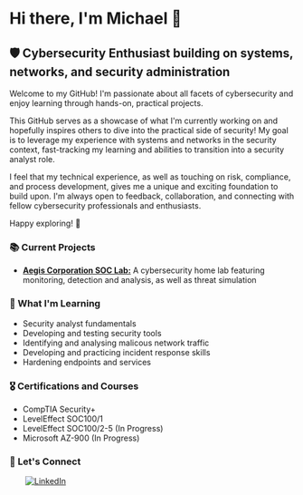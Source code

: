 # Hi there, I'm Michael 👋

## 🛡️ Cybersecurity Enthusiast building on systems, networks, and security administration

Welcome to my GitHub! I'm passionate about all facets of cybersecurity and enjoy learning through hands-on, practical projects.


This GitHub serves as a showcase of what I'm currently working on and hopefully inspires others to dive into the practical side of security!
My goal is to leverage my experience with systems and networks in the security context, fast-tracking my learning and abilities to transition into a security analyst role.


I feel that my technical experience, as well as touching on risk, compliance, and process development, gives me a unique and exciting foundation to build upon.
I'm always open to feedback, collaboration, and connecting with fellow cybersecurity professionals and enthusiasts. 


Happy exploring! 🚀

### 📚 Current Projects
- [**Aegis Corporation SOC Lab:**](https://github.com/echointheshell/aegis-corp-soc-lab) A cybersecurity home lab featuring monitoring, detection and analysis, as well as threat simulation

### 🎯 What I'm Learning
- Security analyst fundamentals
- Developing and testing security tools
- Identifying and analysing malicous network traffic
- Developing and practicing incident response skills
- Hardening endpoints and services

### 🎖️ Certifications and Courses
- CompTIA Security+
- LevelEffect SOC100/1
- LevelEffect SOC100/2-5 (In Progress)
- Microsoft AZ-900 (In Progress)

### 🤝 Let's Connect
&emsp;&emsp;[![LinkedIn](https://img.shields.io/badge/LinkedIn-0077B5?style=for-the-badge&logo=linkedin&logoColor=white)](https://www.linkedin.com/in/mlotter)
